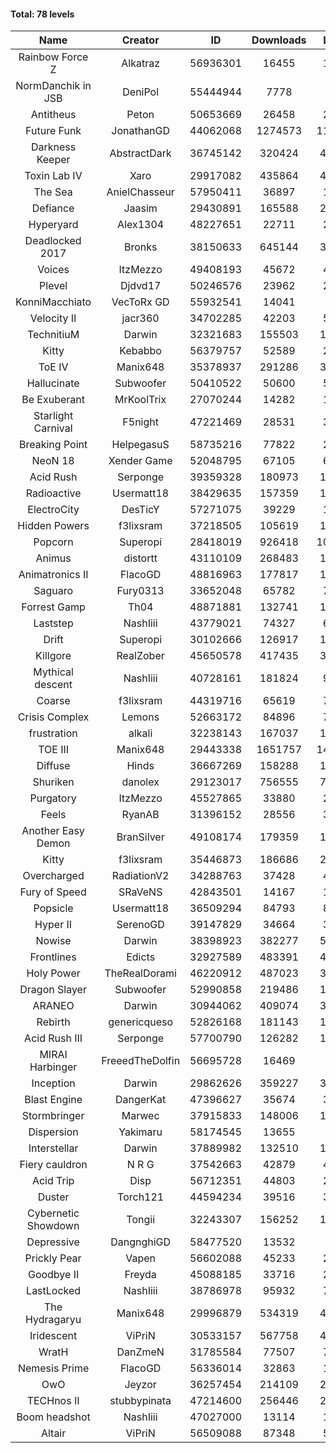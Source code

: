 #### Total: 78 levels

| Name | Creator | ID | Downloads | Likes |
|:---:|:---:|:---:|:---:|:---:|
| Rainbow Force Z | Alkatraz | 56936301 | 16455 | 1776
| NormDanchik in JSB | DeniPol | 55444944 | 7778 | 700
| Antitheus | Peton | 50653669 | 26458 | 2666
| Future Funk | JonathanGD | 44062068 | 1274573 | 119713
| Darkness Keeper | AbstractDark | 36745142 | 320424 | 48247
| Toxin Lab IV | Xaro | 29917082 | 435864 | 43002
| The Sea | AnielChasseur | 57950411 | 36897 | 1635
| Defiance | Jaasim | 29430891 | 165588 | 22758
| Hyperyard | Alex1304 | 48227651 | 22711 | 2948
| Deadlocked 2017 | Bronks | 38150633 | 645144 | 34345
| Voices | ItzMezzo | 49408193 | 45672 | 4705
| Plevel | Djdvd17 | 50246576 | 23962 | 2782
| KonniMacchiato | VecToRx GD | 55932541 | 14041 | 942
| Velocity II | jacr360 | 34702285 | 42203 | 5181
| TechnitiuM | Darwin | 32321683 | 155503 | 13739
| Kitty | Kebabbo | 56379757 | 52589 | 2382
| ToE IV  | Manix648 | 35378937 | 291286 | 30494
| Hallucinate | Subwoofer | 50410522 | 50600 | 5296
| Be Exuberant | MrKoolTrix | 27070244 | 14282 | 1176
| Starlight Carnival | F5night | 47221469 | 28531 | 3487
| Breaking Point | HelpegasuS | 58735216 | 77822 | 2752
| NeoN 18 | Xender Game | 52048795 | 67105 | 6013
| Acid Rush | Serponge | 39359328 | 180973 | 17316
| Radioactive | Usermatt18 | 38429635 | 157359 | 15080
| ElectroCity | DesTicY | 57271075 | 39229 | 1906
| Hidden Powers | f3lixsram | 37218505 | 105619 | 10415
| Popcorn | Superopi | 28418019 | 926418 | 100255
| Animus | distortt | 43110109 | 268483 | 18940
| Animatronics II | FlacoGD | 48816963 | 177817 | 16162
| Saguaro | Fury0313 | 33652048 | 65782 | 7285
| Forrest Gamp | Th04 | 48871881 | 132741 | 10833
| Laststep | NashIiii | 43779021 | 74327 | 6255
| Drift | Superopi | 30102666 | 126917 | 14019
| Killgore | RealZober | 45650578 | 417435 | 30916
| Mythical descent | NashIiii | 40728161 | 181824 | 9878
| Coarse | f3lixsram | 44319716 | 65619 | 7092
| Crisis Complex | Lemons | 52663172 | 84896 | 7737
| frustration | alkali | 32238143 | 167037 | 18034
| TOE III | Manix648 | 29443338 | 1651757 | 146532
| Diffuse | Hinds | 36667269 | 158288 | 16798
| Shuriken | danolex | 29123017 | 756555 | 75646
| Purgatory | ItzMezzo | 45527865 | 33880 | 2144
| Feels | RyanAB | 31396152 | 28556 | 3676
| Another Easy Demon | BranSilver | 49108174 | 179359 | 19362
| Kitty | f3lixsram | 35446873 | 186686 | 22904
| Overcharged | RadiationV2 | 34288763 | 37428 | 4438
| Fury of Speed | SRaVeNS | 42843501 | 14167 | 1601
| Popsicle | Usermatt18 | 36509294 | 84793 | 8712
| Hyper II | SerenoGD | 39147829 | 34664 | 3441
| Nowise | Darwin | 38398923 | 382277 | 50730
| Frontlines | Edicts | 32927589 | 483391 | 41735
| Holy Power | TheRealDorami | 46220912 | 487023 | 33278
| Dragon Slayer | Subwoofer | 52990858 | 219486 | 17279
| ARANEO | Darwin | 30944062 | 409074 | 35653
| Rebirth | genericqueso | 52826168 | 181143 | 12728
| Acid Rush III | Serponge | 57700790 | 126282 | 11608
| MIRAI Harbinger | FreeedTheDolfin | 56695728 | 16469 | 903
| Inception | Darwin | 29862626 | 359227 | 33769
| Blast Engine | DangerKat | 47396627 | 35674 | 3745
| Stormbringer | Marwec | 37915833 | 148006 | 14431
| Dispersion | Yakimaru | 58174545 | 13655 | 788
| Interstellar | Darwin | 37889982 | 132510 | 16966
| Fiery cauldron | N R G | 37542663 | 42879 | 4645
| Acid Trip | Disp | 56712351 | 44803 | 2729
| Duster | Torch121 | 44594234 | 39516 | 3806
| Cybernetic Showdown  | Tongii | 32243307 | 156252 | 16940
| Depressive | DangnghiGD | 58477520 | 13532 | 975
| Prickly Pear | Vapen | 56602088 | 45233 | 2435
| Goodbye II | Freyda | 45088185 | 33716 | 2540
| LastLocked | NashIiii | 38786978 | 95932 | 7316
| The Hydragaryu | Manix648 | 29996879 | 534319 | 49852
| Iridescent | ViPriN | 30533157 | 567758 | 47786
| WratH | DanZmeN | 31785584 | 77507 | 7513
| Nemesis Prime | FlacoGD | 56336014 | 32863 | 1849
| OwO | Jeyzor | 36257454 | 214109 | 21800
| TECHnos II | stubbypinata | 47214600 | 256446 | 20184
| Boom headshot | NashIiii | 47027000 | 13114 | 1080
| Altair | ViPriN | 56509088 | 87348 | 5985
